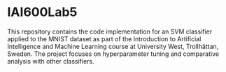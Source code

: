 # IAI600Lab5
This repository contains the code implementation for an SVM classifier applied to the MNIST dataset as part of the Introduction to Artificial Intelligence and Machine Learning course at University West, Trollhättan, Sweden. The project focuses on hyperparameter tuning and comparative analysis with other classifiers.
